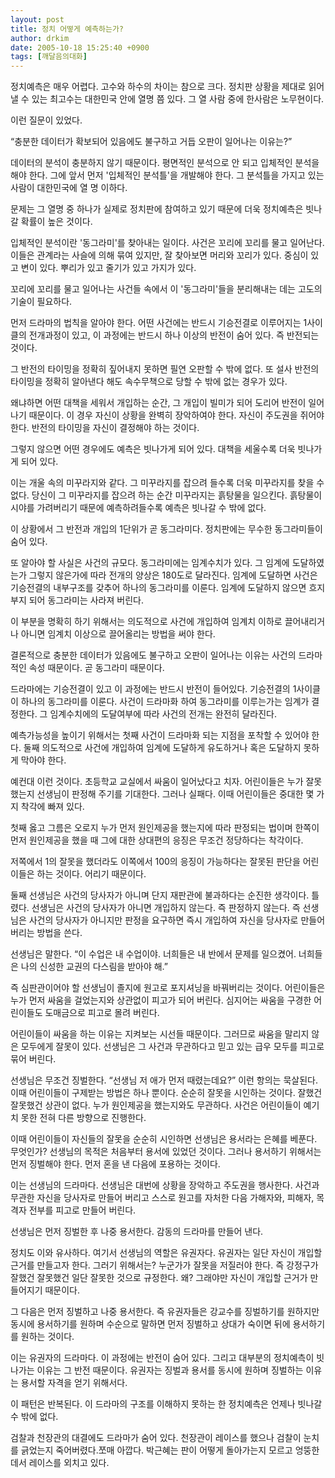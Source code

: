```yaml
---
layout: post
title: 정치 어떻게 예측하는가?
author: drkim
date: 2005-10-18 15:25:40 +0900
tags: [깨달음의대화]
---
```

정치예측은 매우 어렵다. 고수와 하수의 차이는 참으로 크다. 정치판 상황을 제대로 읽어낼 수 있는 최고수는 대한민국 안에 열명 쯤 있다. 그 열 사람 중에 한사람은 노무현이다. 
  

  
이런 질문이 있었다. 
  

  
“충분한 데이터가 확보되어 있음에도 불구하고 거듭 오판이 일어나는 이유는?”
  

  
데이터의 분석이 충분하지 않기 때문이다. 평면적인 분석으로 안 되고 입체적인 분석을 해야 한다. 그에 앞서 먼저 '입체적인 분석틀'을 개발해야 한다. 그 분석틀을 가지고 있는 사람이 대한민국에 열 명 이하다. 
  

  
문제는 그 열명 중 하나가 실제로 정치판에 참여하고 있기 때문에 더욱 정치예측은 빗나갈 확률이 높은 것이다. 
  

  
입체적인 분석이란 '동그라미'를 찾아내는 일이다. 사건은 꼬리에 꼬리를 물고 일어난다. 이들은 관계라는 사슬에 의해 묶여 있지만, 잘 찾아보면 머리와 꼬리가 있다. 중심이 있고 변이 있다. 뿌리가 있고 줄기가 있고 가지가 있다. 
  

  
꼬리에 꼬리를 물고 일어나는 사건들 속에서 이 '동그라미'들을 분리해내는 데는 고도의 기술이 필요하다.
  

  
먼저 드라마의 법칙을 알아야 한다. 어떤 사건에는 반드시 기승전결로 이루어지는 1사이클의 전개과정이 있고, 이 과정에는 반드시 하나 이상의 반전이 숨어 있다. 즉 반전되는 것이다. 
  

  
그 반전의 타이밍을 정확히 짚어내지 못하면 필연 오판할 수 밖에 없다. 또 설사 반전의 타이밍을 정확히 알아낸다 해도 속수무책으로 당할 수 밖에 없는 경우가 있다. 
  

  
왜냐하면 어떤 대책을 세워서 개입하는 순간, 그 개입이 빌미가 되어 도리어 반전이 일어나기 때문이다. 이 경우 자신이 상황을 완벽히 장악하여야 한다. 자신이 주도권을 쥐어야 한다. 반전의 타이밍을 자신이 결정해야 하는 것이다.
  

  
그렇지 않으면 어떤 경우에도 예측은 빗나가게 되어 있다. 대책을 세울수록 더욱 빗나가게 되어 있다. 
  

  
이는 개울 속의 미꾸라지와 같다. 그 미꾸라지를 잡으려 들수록 더욱 미꾸라지를 찾을 수 없다. 당신이 그 미꾸라지를 잡으려 하는 순간 미꾸라지는 흙탕물을 일으킨다. 흙탕물이 시야를 가려버리기 때문에 예측하려들수록 예측은 빗나갈 수 밖에 없다. 
  

  
이 상황에서 그 반전과 개입의 1단위가 곧 동그라미다. 정치판에는 무수한 동그라미들이 숨어 있다. 
  

  
또 알아야 할 사실은 사건의 규모다. 동그라미에는 임계수치가 있다. 그 임계에 도달하였는가 그렇지 않은가에 따라 전개의 양상은 180도로 달라진다. 임계에 도달하면 사건은 기승전결의 내부구조를 갖추어 하나의 동그라미를 이룬다. 임계에 도달하지 않으면 흐지부지 되어 동그라미는 사라져 버린다. 
  

  
이 부분을 명확히 하기 위해서는 의도적으로 사건에 개입하여 임계치 이하로 끌어내리거나 아니면 임계치 이상으로 끌어올리는 방법을 써야 한다. 
  

  
결론적으로 충분한 데이터가 있음에도 불구하고 오판이 일어나는 이유는 사건의 드라마적인 속성 때문이다. 곧 동그라미 때문이다. 
  

  
드라마에는 기승전결이 있고 이 과정에는 반드시 반전이 들어있다. 기승전결의 1사이클이 하나의 동그라미를 이룬다. 사건이 드라마화 하여 동그라미를 이루는가는 임계가 결정한다. 그 임계수치에의 도달여부에 따라 사건의 전개는 완전히 달라진다. 
  

  
예측가능성을 높이기 위해서는 첫째 사건이 드라마화 되는 지점을 포착할 수 있어야 한다. 둘째 의도적으로 사건에 개입하여 임계에 도달하게 유도하거나 혹은 도달하지 못하게 막아야 한다. 
  

  
예컨대 이런 것이다. 초등학교 교실에서 싸움이 일어났다고 치자. 어린이들은 누가 잘못했는지 선생님이 판정해 주기를 기대한다. 그러나 실패다. 이때 어린이들은 중대한 몇 가지 착각에 빠져 있다. 
  

  
첫째 옳고 그름은 오로지 누가 먼저 원인제공을 했는지에 따라 판정되는 법이며 한쪽이 먼저 원인제공을 했을 때 그에 대한 상대편의 응징은 무조건 정당하다는 착각이다. 
  

  
저쪽에서 1의 잘못을 했더라도 이쪽에서 100의 응징이 가능하다는 잘못된 판단을 어린이들은 하는 것이다. 어리기 때문이다. 
  

  
둘째 선생님은 사건의 당사자가 아니며 단지 재판관에 불과하다는 순진한 생각이다. 틀렸다. 선생님은 사건의 당사자가 아니면 개입하지 않는다. 즉 판정하지 않는다. 즉 선생님은 사건의 당사자가 아니지만 판정을 요구하면 즉시 개입하여 자신을 당사자로 만들어 버리는 방법을 쓴다. 
  

  
선생님은 말한다. “이 수업은 내 수업이야. 너희들은 내 반에서 문제를 일으켰어. 너희들은 나의 신성한 교권의 다스림을 받아야 해.”
  

  
즉 심판관이어야 할 선생님이 졸지에 원고로 포지셔닝을 바꿔버리는 것이다. 어린이들은 누가 먼저 싸움을 걸었는지와 상관없이 피고가 되어 버린다. 심지어는 싸움을 구경한 어린이들도 도매금으로 피고로 몰려 버린다.
  

  
어린이들이 싸움을 하는 이유는 지켜보는 시선들 때문이다. 그러므로 싸움을 말리지 않은 모두에게 잘못이 있다. 선생님은 그 사건과 무관하다고 믿고 있는 급우 모두를 피고로 묶어 버린다. 
  

  
선생님은 무조건 징벌한다. “선생님 저 애가 먼저 때렸는데요?” 이런 항의는 묵살된다. 이때 어린이들이 구제받는 방법은 하나 뿐이다. 순순히 잘못을 시인하는 것이다. 잘했건 잘못했건 상관이 없다. 누가 원인제공을 했는지와도 무관하다. 사건은 어린이들이 예기치 못한 전혀 다른 방향으로 진행한다.
  

  
이때 어린이들이 자신들의 잘못을 순순히 시인하면 선생님은 용서라는 은혜를 베푼다. 무엇인가? 선생님의 목적은 처음부터 용서에 있었던 것이다. 그러나 용서하기 위해서는 먼저 징벌해야 한다. 먼저 혼을 낸 다음에 포용하는 것이다.
  

  
이는 선생님의 드라마다. 선생님은 대번에 상황을 장악하고 주도권을 행사한다. 사건과 무관한 자신을 당사자로 만들어 버리고 스스로 원고를 자처한 다음 가해자와, 피해자, 목격자 전부를 피고로 만들어 버린다. 
  

  
선생님은 먼저 징벌한 후 나중 용서한다. 감동의 드라마를 만들어 낸다. 
  

  
정치도 이와 유사하다. 여기서 선생님의 역할은 유권자다. 유권자는 일단 자신이 개입할 근거를 만들고자 한다. 그러기 위해서는? 누군가가 잘못을 저질러야 한다. 즉 강정구가 잘했건 잘못했건 일단 잘못한 것으로 규정한다. 왜? 그래야만 자신이 개입할 근거가 만들어지기 때문이다. 
  

  
그 다음은 먼저 징벌하고 나중 용서한다. 즉 유권자들은 강교수를 징벌하기를 원하지만 동시에 용서하기를 원하며 수순으로 말하면 먼저 징벌하고 상대가 숙이면 뒤에 용서하기를 원하는 것이다. 
  

  
이는 유권자의 드라마다. 이 과정에는 반전이 숨어 있다. 그리고 대부분의 정치예측이 빗나가는 이유는 그 반전 때문이다. 유권자는 징벌과 용서를 동시에 원하며 징벌하는 이유는 용서할 자격을 얻기 위해서다. 
  

  
이 패턴은 반복된다. 이 드라마의 구조를 이해하지 못하는 한 정치예측은 언제나 빗나갈 수 밖에 없다. 
  

  
검찰과 천장관의 대결에도 드라마가 숨어 있다. 천장관이 레이스를 했으나 검찰이 눈치를 긁었는지 죽어버렸다.쪼매 아깝다. 박근혜는 판이 어떻게 돌아가는지 모르고 엉뚱한 데서 레이스를 외치고 있다.
